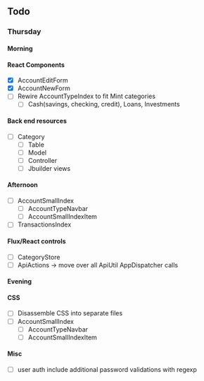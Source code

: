 ## Todo
### Thursday
#### Morning
#### React Components
- [x] AccountEditForm
- [x] AccountNewForm
- [ ] Rewire AccountTypeIndex to fit Mint categories
  - [ ] Cash(savings, checking, credit), Loans, Investments
#### Back end resources
- [ ] Category
  - [ ] Table
  - [ ] Model
  - [ ] Controller
  - [ ] Jbuilder views
#### Afternoon
- [ ] AccountSmallIndex
  - [ ] AccountTypeNavbar
  - [ ] AccountSmallIndexItem
- [ ] TransactionsIndex
#### Flux/React controls
- [ ] CategoryStore
- [ ] ApiActions -> move over all ApiUtil AppDispatcher calls

#### Evening
#### CSS
- [ ] Disassemble CSS into separate files
- [ ] AccountSmallIndex
  - [ ] AccountTypeNavbar
  - [ ] AccountSmallIndexItem
#### Misc
- [ ] user auth include additional password validations with regexp
